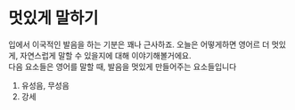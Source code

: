 # 멋있게 말하기
입에서 이국적인 발음을 하는 기분은 꽤나 근사하죠. 오늘은 어떻게하면 영어르 더 멋있게, 자연스럽게 말할 수 있을지에 대해 이야기해볼거에요.<br>
다음 요소들은 영어를 말할 때, 발음을 멋있게 만들어주는 요소들입니다<br>
1. 유성음, 무성음
1. 강세
